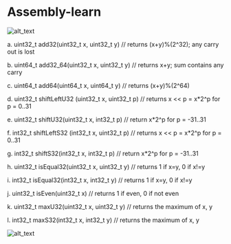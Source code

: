 # Assembly-learn

![alt_text](https://media.cheggcdn.com/media%2F915%2F9152d5e6-6c17-4e93-aa8d-d70b5507d021%2Fphpgt9SZU.png)

a. uint32_t add32(uint32_t x, uint32_t y) // returns (x+y)%(2^32); any carry out is lost

b. uint64_t add32_64(uint32_t x, uint32_t y) // returns x+y; sum contains any carry

c. uint64_t add64(uint64_t x, uint64_t y) // returns (x+y)%(2^64)

d. uint32_t shiftLeftU32 (uint32_t x, uint32_t p) // returns x << p = x*2^p for p = 0..31

e. uint32_t shiftU32(uint32_t x, int32_t p) // return x*2^p for p = -31..31

f. int32_t shiftLeftS32 (int32_t x, uint32_t p) // returns x << p = x*2^p for p = 0..31

g. int32_t shiftS32(int32_t x, int32_t p) // return x*2^p for p = -31..31

h. uint32_t isEqual32(uint32_t x, uint32_t y) // returns 1 if x=y, 0 if x!=y

i. int32_t isEqual32(int32_t x, int32_t y) // returns 1 if x=y, 0 if x!=y

j. uint32_t isEven(uint32_t x) // returns 1 if even, 0 if not even

k. uint32_t maxU32(uint32_t x, uint32_t y) // returns the maximum of x, y

l. int32_t maxS32(int32_t x, int32_t y) // returns the maximum of x, y


![alt_text](https://i.imgur.com/km2o5yX.png)
